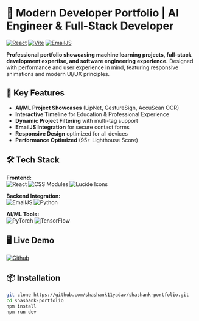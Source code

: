 # 🚀 Modern Developer Portfolio | AI Engineer & Full-Stack Developer

[![React](https://img.shields.io/badge/React-20232A?style=flat&logo=react)](https://react.dev/)
[![Vite](https://img.shields.io/badge/Vite-B73BFE?style=flat&logo=vite)](https://vitejs.dev/)
[![EmailJS](https://img.shields.io/badge/EmailJS-red?style=flat)](https://www.emailjs.com/)

**Professional portfolio showcasing machine learning projects, full-stack development expertise, and software engineering experience.** Designed with performance and user experience in mind, featuring responsive animations and modern UI/UX principles.

## 🌟 Key Features
- **AI/ML Project Showcases** (LipNet, GestureSign, AccuScan OCR)
- **Interactive Timeline** for Education & Professional Experience
- **Dynamic Project Filtering** with multi-tag support
- **EmailJS Integration** for secure contact forms
- **Responsive Design** optimized for all devices
- **Performance Optimized** (95+ Lighthouse Score)

## 🛠 Tech Stack
**Frontend:**  
![React](https://img.shields.io/badge/React-61DAFB?logo=react&logoColor=white)
![CSS Modules](https://img.shields.io/badge/CSS_Modules-000000?logo=css3)
![Lucide Icons](https://img.shields.io/badge/Lucide_Icons-FF6B6B)

**Backend Integration:**  
![EmailJS](https://img.shields.io/badge/EmailJS-red)
![Python](https://img.shields.io/badge/Python-3776AB?logo=python)

**AI/ML Tools:**  
![PyTorch](https://img.shields.io/badge/PyTorch-EE4C2C?logo=pytorch)
![TensorFlow](https://img.shields.io/badge/TensorFlow-FF6F00?logo=tensorflow)

## 🖥️ Live Demo  
[![Github](https://img.shields.io/badge/View_Live-Demo-000?style=for-the-badge)](https://shashank11yadav.github.io/shashank-portfolio/)

## 📦 Installation
```bash
git clone https://github.com/shashank11yadav/shashank-portfolio.git
cd shashank-portfolio
npm install
npm run dev
